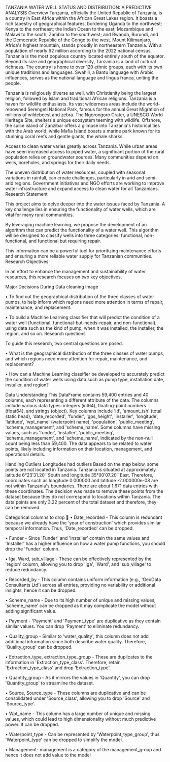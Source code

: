 TANZANIA WATER WELL STATUS AND DISTRIBUTION: A PREDICTIVE ANALYSIS
Overview
Tanzania, officially the United Republic of Tanzania, is a country in East Africa within the African Great Lakes region. It boasts a rich tapestry of geographical features, bordering Uganda to the northwest; Kenya to the northeast; the Indian Ocean to the east; Mozambique and Malawi to the south; Zambia to the southwest; and Rwanda, Burundi, and the Democratic Republic of the Congo to the west. Mount Kilimanjaro, Africa's highest mountain, stands proudly in northeastern Tanzania. With a population of nearly 62 million according to the 2022 national census, Tanzania is the most populous country located entirely south of the equator. Beyond its size and geographical diversity, Tanzania is a land of cultural richness. The country is home to over 120 ethnic groups, each with its own unique traditions and languages. Swahili, a Bantu language with Arabic influences, serves as the national language and lingua franca, uniting the people.

Tanzania is religiously diverse as well, with Christianity being the largest religion, followed by Islam and traditional African religions. Tanzania is a haven for wildlife enthusiasts. Its vast wilderness areas include the world-renowned Serengeti National Park, famous for the annual Great Migration of millions of wildebeest and zebra. The Ngorongoro Crater, a UNESCO World Heritage Site, shelters a unique ecosystem teeming with wildlife. Offshore, the spice island of Zanzibar offers a glimpse into Tanzania's historical ties with the Arab world, while Mafia Island boasts a marine park known for its stunning coral reefs and gentle giants, the whale sharks.

Access to clean water varies greatly across Tanzania. While urban areas have seen increased access to piped water, a significant portion of the rural population relies on groundwater sources. Many communities depend on wells, boreholes, and springs for their daily needs.

The uneven distribution of water resources, coupled with seasonal variations in rainfall, can create challenges, particularly in arid and semi-arid regions. Government initiatives and NGO efforts are working to improve water infrastructure and expand access to clean water for all Tanzanians. Research Statement

This project aims to delve deeper into the water issues faced by Tanzania. A key challenge lies in ensuring the functionality of water wells, which are vital for many rural communities.

By leveraging machine learning, we propose the development of an algorithm that can predict the functionality of a water well. This algorithm will be designed to classify wells into three categories: functional, non-functional, and functional but requiring repair.

This information can be a powerful tool for prioritizing maintenance efforts and ensuring a more reliable water supply for Tanzanian communities. Research Objectives

In an effort to enhance the management and sustainability of water resources, this research focuses on two key objectives.

Major Decisions During Data cleaning
image

• To find out the geographical distribution of the three classes of water pumps, to help inform which regions need more attention in terms of repair, maintenance, and replacement.

• To build a Machine Learning classifier that will predict the condition of a water well (functional, functional-but-needs-repair, and non-functional), using data such as the kind of pump, when it was installed, the installer, the region, and so on. Research questions

To guide this research, two central questions are posed.

• What is the geographical distribution of the three classes of water pumps, and which regions need more attention for repair, maintenance, and replacement?

• How can a Machine Learning classifier be developed to accurately predict the condition of water wells using data such as pump type, installation date, installer, and region?

Data Understanding
This DataFrame contains 59,400 entries and 40 columns, each representing a different attribute of the data. The columns include various data types: integers (int64), floating-point numbers (float64), and strings (object). Key columns include 'id', 'amount_tsh' (total static head), 'date_recorded', 'funder', 'gps_height', 'installer', 'longitude', 'latitude', 'wpt_name' (waterpoint name), 'population', 'public_meeting', 'scheme_management', and 'scheme_name'. Some columns have missing values, such as 'funder', 'installer', 'public_meeting', 'scheme_management', and 'scheme_name', indicated by the non-null count being less than 59,400. The data appears to be related to water points, likely including information on their location, management, and operational details.

Handling Outliers
Longitudes had outliers
Based on the map below, some points are not located in Tanzania. Tanzania is situated at approximately latitude 6°23′31.20″ South and longitude 35°00′07.20″ East. Therefore, coordinates such as longitude 0.000000 and latitude -2.000000e-08 are not within Tanzania's boundaries. There are about 1,671 data entries with these coordinates. The decision was made to remove these points from the dataset because they do not correspond to locations within Tanzania. The data points are only 3.22 percent of the total dataset and therefore, they can be removed.

Categorical columns to drop 🚮
• Date_recorded - This column is redundant because we already have the 'year of construction' which provides similar temporal information. Thus, 'Date_recorded' can be dropped.

• Funder - Since 'Funder' and 'Installer' contain the same values and 'Installer' has a higher influence on how a water pump functions, you should drop the 'Funder' column.

• Iga, Ward, sub_village - These can be effectively represented by the 'region' column, allowing you to drop 'Iga', 'Ward', and 'sub_village' to reduce redundancy.

• Recorded_by - This column contains uniform information (e.g., 'GeoData Consultants Ltd') across all entries, providing no variability or additional insights, hence it can be dropped.

• Scheme_name - Due to its high number of unique and missing values, 'scheme_name' can be dropped as it may complicate the model without adding significant value.

• Payment - 'Payment' and 'Payment_type' are duplicative as they contain similar values. You can drop 'Payment' to eliminate redundancy.

• Quality_group - Similar to 'water_quality', this column does not add additional information since both describe water quality. Therefore, 'Quality_group' can be dropped.

• Extraction_type, extraction_type_group - These are duplicates to the information in 'Extraction_type_class'. Therefore, retain 'Extraction_type_class' and drop 'Extraction_type'.

• Quantity_group - As it mirrors the values in 'Quantity', you can drop 'Quantity_group' to streamline the dataset.

• Source, Source_type - These columns are duplicative and can be consolidated under 'Source_class', allowing you to drop 'Source' and 'Source_type'.

• Wpt_name - This column has a large number of unique and missing values, which could lead to high dimensionality without much predictive power. It can be dropped.

• Waterpoint_type - Can be represented by 'Waterpoint_type_group', thus 'Waterpoint_type' can be dropped to simplify the model.

• Management- management is a category of the management_group and hence it does not add value to the model
